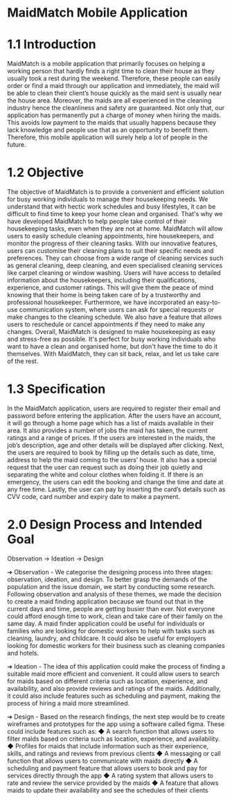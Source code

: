 # MaidMatch Mobile Application
 
# 1.1 Introduction 
MaidMatch is a mobile application that primarily focuses on helping a working person that hardly finds a right time to clean their house as they usually took a rest during the weekend. Therefore, these people can easily order or find a maid through our application and immediately, the maid will be able to clean their client’s house quickly as the maid sent is usually near the house area. Moreover, the maids are all experienced in the cleaning industry hence the cleanliness and safety are guaranteed. 
Not only that, our application has permanently put a charge of money when hiring the maids. This avoids low payment to the maids that usually happens because they lack knowledge and people use that as an opportunity to benefit them. Therefore, this mobile application will surely help a lot of people in the future. 

# 1.2 Objective 
The objective of MaidMatch is to provide a convenient and efficient solution for busy working individuals to manage their housekeeping needs. We understand that with hectic work schedules and busy lifestyles, it can be difficult to find time to keep your home clean and organised. That's why we have developed MaidMatch to help people take control of their housekeeping tasks, even when they are not at home. 
MaidMatch will allow users to easily schedule cleaning appointments, hire housekeepers, and monitor the progress of their cleaning tasks. With our innovative features, users can customise their cleaning plans to suit their specific needs and preferences. They can choose from a wide range of cleaning services such as general cleaning, deep cleaning, and even specialised cleaning services like carpet cleaning or window washing. 
Users will have access to detailed information about the housekeepers, including their qualifications, experience, and customer ratings. This will give them the peace of mind knowing that their home is being taken care of by a trustworthy and professional housekeeper. 
Furthermore, we have incorporated an easy-to-use communication system, where users can ask for special requests or make changes to the cleaning schedule. We also have a feature that allows users to reschedule or cancel appointments if they need to make any changes. 
Overall, MaidMatch is designed to make housekeeping as easy and stress-free as possible. It's perfect for busy working individuals who want to have a clean and organised home,
but don't have the time to do it themselves. With MaidMatch, they can sit back, relax, and let us take care of the rest. 

# 1.3 Specification 
In the MaidMatch application, users are required to register their email and password before entering the application. After the users have an account, it will go through a home page which has a list of maids available in their area. It also provides a number of jobs the maid has taken, the current ratings and a range of prices. If the users are interested in the maids, the job’s description, age and other details will be displayed after clicking. Next, the users are required to book by filling up the details such as date, time, address to help the maid coming to the users’ house. It also has a special request that the user can request such as doing their job quietly and separating the white and colour clothes when folding it. If there is an emergency, the users can edit the booking and change the time and date at any free time. Lastly, the user can pay by inserting the card’s details such as CVV code, card number and expiry date to make a payment. 

# 2.0 Design Process and Intended Goal 
Observation → Ideation → Design 

➔ Observation - We categorise the designing process into three stages: observation, ideation, and design. To better grasp the demands of the population and the issue domain, we start by conducting some research. Following observation and analysis of these themes, we made the decision to create a maid finding application because we found out that in the current days and time, people are getting busier than ever. Not everyone could afford enough time to work, clean and take care of their family on the same day. A maid finder application could be useful for individuals or families who are looking for domestic workers to help with tasks such as cleaning, laundry, and childcare. It could also be useful for employers looking for domestic workers for their business such as cleaning companies and hotels. 

➔ Ideation - The idea of this application could make the process of finding a suitable maid more efficient and convenient. It could allow users to search for maids based on different criteria such as location, experience, and availability, and also provide reviews and ratings of the maids. Additionally, it could also include features such as scheduling and payment, making the process of hiring a maid more streamlined. 

➔ Design - Based on the research findings, the next step would be to create wireframes and prototypes for the app using a software called figma. These could include features such as:
◆ A search function that allows users to filter maids based on criteria such as location, experience, and availability. 
◆ Profiles for maids that include information such as their experience, skills, and ratings and reviews from previous clients 
◆ A messaging or call function that allows users to communicate with maids directly 
◆ A scheduling and payment feature that allows users to book and pay for services directly through the app 
◆ A rating system that allows users to rate and review the service provided by the maids 
◆ A feature that allows maids to update their availability and see the schedules of their clients 
